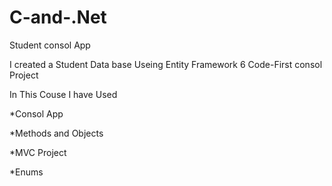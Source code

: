 # C-and-.Net
Student consol App

I created a Student Data base Useing Entity Framework 6 Code-First consol Project

In This Couse I have Used

*Consol App

*Methods and Objects

*MVC Project

*Enums

